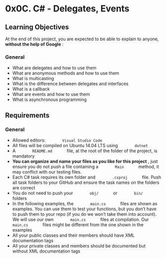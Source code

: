 0x0C. C\# - Delegates, Events
=============================

Learning Objectives
-------------------

At the end of this project, you are expected to be able to explain to anyone, **without the help of Google** :

### General

-   What are delegates and how to use them
-   What are anonymous methods and how to use them
-   What is multicasting
-   What is the difference between delegates and interfaces
-   What is a callback
-   What are events and how to use them
-   What is asynchronous programming

Requirements
------------

### General

-   Allowed editors: `        Visual Studio Code       `
-   All files will be compiled on Ubuntu 14.04 LTS using
    `        dotnet       `
-   A `        README.md       ` file, at the root of the folder of the
    project, is mandatory
-   **You can organize and name your files as you like for this
    project** , just ensure you do not push a file containing a
    `        Main       ` method, it may conflict with our testing
    files.
-   Each C\# task requires its own folder and `        .csproj       `
    file. Push all task folders to your GitHub and ensure the task names
    on the folders are correct
-   You do not need to push your `        obj/       ` or
    `        bin/       ` folders
-   In the following examples, the `        main.cs       ` files are
    shown as examples. You can use them to test your functions, but you
    don’t have to push them to your repo (if you do we won’t take them
    into account). We will use our own `        main.cs       ` files at
    compilation. Our `        main.cs       ` files might be different
    from the one shown in the examples
-   All your public classes and their members should have XML
    documentation tags
-   All your private classes and members should be documented but
    without XML documentation tags
